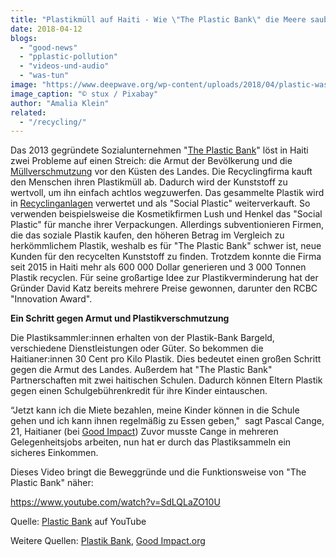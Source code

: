 ```yaml
---
title: "Plastikmüll auf Haiti - Wie \"The Plastic Bank\" die Meere sauber hält"
date: 2018-04-12
blogs: 
  - "good-news"
  - "pplastic-pollution"
  - "videos-und-audio"
  - "was-tun"
image: "https://www.deepwave.org/wp-content/uploads/2018/04/plastic-waste-3962409_1920.jpg"
image_caption: "© stux / Pixabay"
author: "Amalia Klein"
related: 
  - "/recycling/"
---
```


Das 2013 gegründete Sozialunternehmen "[The Plastic Bank](https://plasticbank.com/)" löst in Haiti zwei Probleme auf einen Streich: die Armut der Bevölkerung und die [Müllverschmutzung](https://www.deepwave.org/die-ozeane/verschmutzung/) vor den Küsten des Landes. Die Recyclingfirma kauft den Menschen ihren Plastikmüll ab. Dadurch wird der Kunststoff zu wertvoll, um ihn einfach achtlos wegzuwerfen. Das gesammelte Plastik wird in [Recyclinganlagen](https://www.deepwave.org/recycling/) verwertet und als "Social Plastic" weiterverkauft. So verwenden beispielsweise die Kosmetikfirmen Lush und Henkel das "Social Plastic" für manche ihrer Verpackungen. Allerdings subventionieren Firmen, die das soziale Plastik kaufen, den höheren Betrag im Vergleich zu herkömmlichem Plastik, weshalb es für "The Plastic Bank" schwer ist, neue Kunden für den recycelten Kunststoff zu finden. Trotzdem konnte die Firma seit 2015 in Haiti mehr als 600 000 Dollar generieren und 3 000 Tonnen Plastik recyclen. Für seine großartige Idee zur Plastikverminderung hat der Gründer David Katz bereits mehrere Preise gewonnen, darunter den RCBC "Innovation Award".

**Ein Schritt gegen Armut und Plastikverschmutzung**

Die Plastiksammler:innen erhalten von der Plastik-Bank Bargeld, verschiedene Dienstleistungen oder Güter. So bekommen die Haitianer:innen 30 Cent pro Kilo Plastik. Dies bedeutet einen großen Schritt gegen die Armut des Landes. Außerdem hat "The Plastic Bank" Partnerschaften mit zwei haitischen Schulen. Dadurch können Eltern Plastik gegen einen Schulgebührenkredit für ihre Kinder eintauschen.

“Jetzt kann ich die Miete bezahlen, meine Kinder können in die Schule gehen und ich kann ihnen regelmäßig zu Essen geben,"  sagt Pascal Cange, 21, Haitianer (bei [Good Impact](https://goodimpact.org/magazin/wie-die-plastik-bank-die-meere-sauber-h%C3%A4lt)) Zuvor musste Cange in mehreren Gelegenheitsjobs arbeiten, nun hat er durch das Plastiksammeln ein sicheres Einkommen.

Dieses Video bringt die Beweggründe und die Funktionsweise von "The Plastic Bank" näher:

https://www.youtube.com/watch?v=SdLQLaZO10U

Quelle: [Plastic Bank](https://www.youtube.com/watch?v=SdLQLaZO10U) auf YouTube

Weitere Quellen: [Plastik Bank](https://plasticbank.com/), [Good Impact.org](https://goodimpact.org/magazin/wie-die-plastik-bank-die-meere-sauber-h%C3%A4lt)
